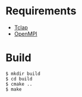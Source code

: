 # Requirements
* [Tclap](http://tclap.sourceforge.net)
* [OpenMPI](https://www.open-mpi.org)

# Build
    $ mkdir build
    $ cd build
    $ cmake ..
    $ make

